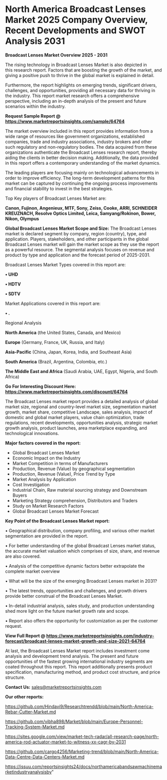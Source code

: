 # North America Broadcast Lenses Market 2025 Company Overview, Recent Developments and SWOT Analysis 2031

<Strong> Broadcast Lenses Market Overview 2025 - 2031</strong>

The rising technology in Broadcast Lenses Market is also depicted in this research report. Factors that are boosting the growth of the market, and giving a positive push to thrive in the global market is explained in detail.

Furthermore, the report highlights on emerging trends, significant drivers, challenges, and opportunities, providing all necessary data for thriving in the industry. This report market research offers a comprehensive perspective, including an in-depth analysis of the present and future scenarios within the industry.

<strong>Request Sample Report @ <a href=https://www.marketreportsinsights.com/sample/64764>https://www.marketreportsinsights.com/sample/64764</a></strong>

The market overview included in this report provides information from a wide range of resources like government organizations, established companies, trade and industry associations, industry brokers and other such regulatory and non-regulatory bodies. The data acquired from these organizations authenticate the Broadcast Lenses research report, thereby aiding the clients in better decision making. Additionally, the data provided in this report offers a contemporary understanding of the market dynamics.

The leading players are focusing mainly on technological advancements in order to improve efficiency. The long-term development patterns for this market can be captured by continuing the ongoing process improvements and financial stability to invest in the best strategies.

Top Key players of Broadcast Lenses Market are:

<strong>Canon, Fujinon, Angenieux, MTF, Sony, Zeiss, Cooke, ARRI, SCHNEIDER KREUZNACH, Resolve Optics Limited, Leica, Samyang/Rokinon, Bower, Nikon, Olympus</strong>

<strong><b>Global Broadcast Lenses Market Scope and Size:</b></strong>
The Broadcast Lenses market is declared segment by company, region (country), type, and application. Players, stakeholders, and other participants in the global Broadcast Lenses market will gain the market scope as they use the report as a powerful resource. The segmental analysis focuses on revenue and product by type and application and the forecast period of 2025-2031.

Broadcast Lenses Market Types covered in this report are:

<strong>• UHD

• HDTV

• SDTV</strong>

Market Applications covered in this report are:

<strong>• .</strong> 

Regional Analysis

<strong>North America</strong> (the United States, Canada, and Mexico)

<strong>Europe</strong> (Germany, France, UK, Russia, and Italy)

<strong>Asia-Pacific</strong> (China, Japan, Korea, India, and Southeast Asia)

<strong>South America</strong> (Brazil, Argentina, Colombia, etc.)

<strong>The Middle East and Africa</strong> (Saudi Arabia, UAE, Egypt, Nigeria, and South Africa)

<strong>Go For Interesting Discount Here: <a href=https://www.marketreportsinsights.com/discount/64764>https://www.marketreportsinsights.com/discount/64764</a></strong>

The Broadcast Lenses market report provides a detailed analysis of global market size, regional and country-level market size, segmentation market growth, market share, competitive Landscape, sales analysis, impact of domestic and global market players, value chain optimization, trade regulations, recent developments, opportunities analysis, strategic market growth analysis, product launches, area marketplace expanding, and technological innovations.

<strong><b>Major factors covered in the report:</b></strong>
<ul>
  <li>Global Broadcast Lenses Market </li>
  <li>Economic Impact on the Industry</li>
  <li>Market Competition in terms of Manufacturers</li>
  <li>Production, Revenue (Value) by geographical segmentation</li>
  <li>Production, Revenue (Value), Price Trend by Type</li>
  <li>Market Analysis by Application</li>
  <li>Cost Investigation</li>
  <li>Industrial Chain, Raw material sourcing strategy and Downstream Buyers</li>
  <li>Marketing Strategy comprehension, Distributors and Traders</li>
  <li>Study on Market Research Factors</li>
  <li>Global Broadcast Lenses Market Forecast</li>
</ul>

<strong><b>Key Point of the Broadcast Lenses Market report:</b></strong>

• Geographical distribution, company profiling, and various other market segmentation are provided in the report.

• For better understanding of the global Broadcast Lenses market status, the accurate market valuation which comprises of size, share, and revenue are also covered.

• Analysis of the competitive dynamic factors better extrapolate the complete market overview

• What will be the size of the emerging Broadcast Lenses market in 2031?

• The latest trends, opportunities and challenges, and growth drivers provide better construal of the Broadcast Lenses Market.

• In-detail industrial analysis, sales study, and production understanding shed more light on the future market growth rate and scope.

• Report also offers the opportunity for customization as per the customer request.

<strong><b>View Full Report @ <a href=https://www.marketreportsinsights.com/industry-forecast/broadcast-lenses-market-growth-and-size-2021-64764>https://www.marketreportsinsights.com/industry-forecast/broadcast-lenses-market-growth-and-size-2021-64764</a></b></strong>


At last, the Broadcast Lenses Market report includes investment come analysis and development trend analysis. The present and future opportunities of the fastest growing international industry segments are coated throughout this report. This report additionally presents product specification, manufacturing method, and product cost structure, and price structure.

<strong>Contact Us:</strong>
sales@marketreportsinsights.com

<strong>Our other reports:</strong>

<a href=https://github.com/Hindavi9/Researchtrendd/blob/main/North-America-Rebar-Cutter-Market.md>https://github.com/Hindavi9/Researchtrendd/blob/main/North-America-Rebar-Cutter-Market.md</a>

<a href=https://github.com/vibha898/Market/blob/main/Europe-Personnel-Tracking-System-Market.md>https://github.com/vibha898/Market/blob/main/Europe-Personnel-Tracking-System-Market.md</a>

<a href=https://sites.google.com/view/market-tech-radar/all-research-page/north-america-rod-actuator-market-to-witness-xx-cagr-by-2031>https://sites.google.com/view/market-tech-radar/all-research-page/north-america-rod-actuator-market-to-witness-xx-cagr-by-2031</a>

<a href=https://github.com/cargo4256/Marketing-trend/blob/main/North-America-Data-Centre-Data-Centers-Market.md>https://github.com/cargo4256/Marketing-trend/blob/main/North-America-Data-Centre-Data-Centers-Market.md</a>

<a href=https://issuu.com/reportsinsights24/docs/northamericabandsawmachinemarketindustryanalysisby>https://issuu.com/reportsinsights24/docs/northamericabandsawmachinemarketindustryanalysisby</a>"
